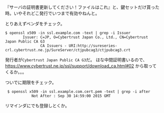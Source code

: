 <!-- permanent -->

『サーバの証明書更新してください！ファイルはこれ』と、鍵セットだけ貰った時。いやそれどこ発行でいつまで有効やねんと。

とりあえずベンダをチェック。

```shell:
$ openssl x509 -in ssl.example.com -text | grep -i Issuer
        Issuer: C=JP, O=Cybertrust Japan Co., Ltd., CN=Cybertrust Japan Public CA G3
                CA Issuers - URI:http://sureseries-crl.cybertrust.ne.jp/SureServer/ctjpubcag3/ctjpubcag3.crt
```

発行者が`Cybertrust Japan Public CA G3`だ。
ほな中間証明書いるので、 https://www.cybertrust.ne.jp/ssl/support/download_ca.html#02 から取ってくるか。。。

ついでに期限をチェック。

```shell:
 $ openssl x509 -in ssl.example.com.cert.pem -text | grep -i after
            Not After : Sep 30 14:59:00 2015 GMT
```

リマインダにでも登録しとくか。
